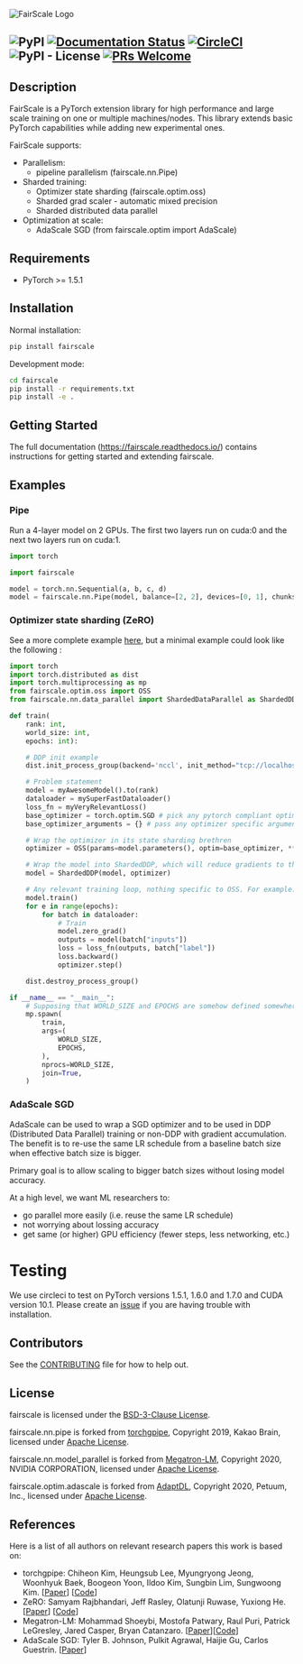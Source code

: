 ![FairScale Logo](./docs/source/_static/img/fairscale-logo.png)

![PyPI](https://img.shields.io/pypi/v/fairscale)
[![Documentation Status](https://readthedocs.org/projects/fairscale/badge/?version=latest)](https://fairscale.readthedocs.io/en/latest/?badge=latest)
[![CircleCI](https://circleci.com/gh/facebookresearch/fairscale.svg?style=shield)](https://app.circleci.com/pipelines/github/facebookresearch/fairscale/) ![PyPI - License](https://img.shields.io/pypi/l/fairscale) [![PRs Welcome](https://img.shields.io/badge/PRs-welcome-brightgreen.svg)](https://github.com/facebookresearch/fairscale/blob/master/CONTRIBUTING.md)
--------------------------------------------------------------------------------

## Description
FairScale is a PyTorch extension library for high performance and large scale training on one or multiple machines/nodes. This library extends basic PyTorch capabilities while adding new experimental ones.

FairScale supports:
* Parallelism:
   * pipeline parallelism (fairscale.nn.Pipe)
* Sharded training:
   * Optimizer state sharding (fairscale.optim.oss)
   * Sharded grad scaler - automatic mixed precision
   * Sharded distributed data parallel
* Optimization at scale:
   * AdaScale SGD (from fairscale.optim import AdaScale)


## Requirements

* PyTorch >= 1.5.1

## Installation

Normal installation:
```bash
pip install fairscale
```

Development mode:
```bash
cd fairscale
pip install -r requirements.txt
pip install -e .
```

## Getting Started
The full documentation (https://fairscale.readthedocs.io/) contains instructions for getting started and extending fairscale.

## Examples
### Pipe

Run a 4-layer model on 2 GPUs. The first two layers run on cuda:0 and the next two layers run on cuda:1.

```python
import torch

import fairscale

model = torch.nn.Sequential(a, b, c, d)
model = fairscale.nn.Pipe(model, balance=[2, 2], devices=[0, 1], chunks=8)
```

### Optimizer state sharding (ZeRO)
See a more complete example [here](https://github.com/facebookresearch/fairscale/blob/master/benchmarks/oss.py), but a minimal example could look like the following :

```python
import torch
import torch.distributed as dist
import torch.multiprocessing as mp
from fairscale.optim.oss import OSS
from fairscale.nn.data_parallel import ShardedDataParallel as ShardedDDP

def train(
    rank: int,
    world_size: int,
    epochs: int):

    # DDP init example
    dist.init_process_group(backend='nccl', init_method="tcp://localhost:29501", rank=rank, world_size=world_size)

    # Problem statement
    model = myAwesomeModel().to(rank)
    dataloader = mySuperFastDataloader()
    loss_fn = myVeryRelevantLoss()
    base_optimizer = torch.optim.SGD # pick any pytorch compliant optimizer here
    base_optimizer_arguments = {} # pass any optimizer specific arguments here, or directly below when instantiating OSS

    # Wrap the optimizer in its state sharding brethren
    optimizer = OSS(params=model.parameters(), optim=base_optimizer, **base_optimizer_arguments)

    # Wrap the model into ShardedDDP, which will reduce gradients to the proper ranks
    model = ShardedDDP(model, optimizer)

    # Any relevant training loop, nothing specific to OSS. For example:
    model.train()
    for e in range(epochs):
        for batch in dataloader:
            # Train
            model.zero_grad()
            outputs = model(batch["inputs"])
            loss = loss_fn(outputs, batch["label"])
            loss.backward()
            optimizer.step()

    dist.destroy_process_group()

if __name__ == "__main__":
    # Supposing that WORLD_SIZE and EPOCHS are somehow defined somewhere
    mp.spawn(
        train,
        args=(
            WORLD_SIZE,
            EPOCHS,
        ),
        nprocs=WORLD_SIZE,
        join=True,
    )
```

### AdaScale SGD

AdaScale can be used to wrap a SGD optimizer and to be used in DDP (Distributed Data Parallel)
training or non-DDP with gradient accumulation. The benefit is to re-use the same LR
schedule from a baseline batch size when effective batch size is bigger.

Primary goal is to allow scaling to bigger batch sizes without losing model accuracy.

At a high level, we want ML researchers to:
  * go parallel more easily (i.e. reuse the same LR schedule)
  * not worrying about lossing accuracy
  * get same (or higher) GPU efficiency (fewer steps, less networking, etc.)

# Testing

We use circleci to test on PyTorch versions 1.5.1, 1.6.0 and 1.7.0 and CUDA version 10.1. Please create an [issue](https://github.com/facebookresearch/fairscale/issues) if you are having trouble with installation.

## Contributors

See the [CONTRIBUTING](CONTRIBUTING.md) file for how to help out.

## License

fairscale is licensed under the [BSD-3-Clause License](LICENSE).

fairscale.nn.pipe is forked from [torchgpipe](https://github.com/kakaobrain/torchgpipe), Copyright 2019, Kakao Brain, licensed under [Apache License](http://www.apache.org/licenses/LICENSE-2.0).

fairscale.nn.model_parallel is forked from [Megatron-LM](https://github.com/NVIDIA/Megatron-LM), Copyright 2020, NVIDIA CORPORATION, licensed under [Apache License](http://www.apache.org/licenses/LICENSE-2.0).

fairscale.optim.adascale is forked from [AdaptDL](https://github.com/petuum/adaptdl), Copyright 2020, Petuum, Inc., licensed under [Apache License](http://www.apache.org/licenses/LICENSE-2.0).

## References

Here is a list of all authors on relevant research papers this work is based on:

* torchgpipe: Chiheon Kim, Heungsub Lee, Myungryong Jeong, Woonhyuk Baek, Boogeon Yoon, Ildoo Kim, Sungbin Lim, Sungwoong Kim. [[Paper](https://arxiv.org/pdf/2004.09910.pdf)] [[Code](https://github.com/kakaobrain/torchgpipe)]
* ZeRO: Samyam Rajbhandari, Jeff Rasley, Olatunji Ruwase, Yuxiong He. [[Paper](https://arxiv.org/pdf/1910.02054.pdf)] [[Code](https://github.com/microsoft/DeepSpeed)]
* Megatron-LM: Mohammad Shoeybi, Mostofa Patwary, Raul Puri, Patrick LeGresley, Jared Casper, Bryan Catanzaro. [[Paper](https://arxiv.org/pdf/1909.08053.pdf)][[Code](https://github.com/NVIDIA/Megatron-LM)]
* AdaScale SGD: Tyler B. Johnson, Pulkit Agrawal, Haijie Gu, Carlos Guestrin. [[Paper](https://proceedings.icml.cc/static/paper_files/icml/2020/4682-Paper.pdf)]
